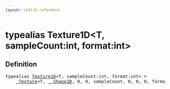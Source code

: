 ```yaml
---
layout: stdlib-reference
---
```


# typealias Texture1D\<T, sampleCount:int, format:int\>

## Definition

<pre>
<span class='code_keyword'>typealias</span> <a href="/stdlib-reference/types/Texture1D" class="code_type">Texture1D</a>&lt;T, sampleCount:<span class="code_keyword">int</span>, format:<span class="code_keyword">int</span>&gt; = 
    <a href="/stdlib-reference/types/Texture/index" class="code_type">_Texture</a>&lt;T, <a href="/stdlib-reference/types/Shape1D/index" class="code_type">__Shape1D</a>, 0, 0, sampleCount, 0, 0, 0, format&gt;;
</pre>

